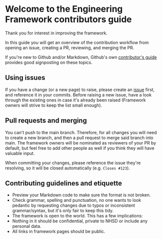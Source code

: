 # Welcome to the Engineering Framework contributors guide
Thank you for interest in improving the framework.

In this guide you will get an overview of the contribution workflow from opening an issue, creating a PR, reviewing, and merging the PR.

If you're new to Github and/or Markdown, Github's own [contributor's guide](https://github.com/github/docs/blob/main/CONTRIBUTING.md) provides good signposting on these topics.

## Using issues
If you have a change (or a new page) to raise, please create an [issue](https://github.com/NHSDigital/software-engineering-quality-framework/issues) first, and reference it in your commits. Before raising a new issue, have a look through the existing ones in case it's already been raised (Framework owners will strive to keep the list small enough).

## Pull requests and merging
You can't push to the main branch. Therefore, for all changes you will need to create a new branch, and then a pull request to merge said branch into main. The framework owners will be nominated as reviewers of your PR by default, but feel free to add other people as well if you think they will have valuable input.

When committing your changes, please reference the issue they're resolving, so it will be closed automatically (e.g. `Closes #123`).

## Contributing guidelines and etiquette
* Preview your Markdown code to make sure the format is not broken.
* Check grammar, spelling and punctuation, no one wants to look pedantic by requesting changes due to typos or inconsistent grammar/syntax, but it's only fair to keep this tidy.
* The framework is open to the world. This has a few implications:
 * Nothing in it should be confidential, private to NHSD or include any personal data.
 * All links in framework pages should be public.
